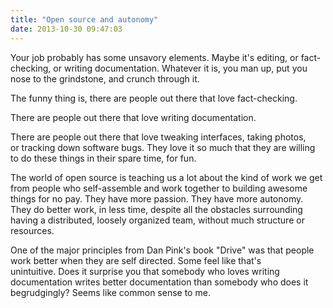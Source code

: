 ```yaml
---
title: "Open source and autonomy"
date: 2013-10-30 09:47:03
---
```


Your job probably has some unsavory elements. Maybe it's editing, or fact-checking, or writing documentation. Whatever it is, you man up, put you nose to the grindstone, and crunch through it.

The funny thing is, there are people out there that love fact-checking.

There are people out there that love writing documentation.

There are people out there that love tweaking interfaces, taking photos, or tracking down software bugs. They love it so much that they are willing to do these things in their spare time, for fun.

The world of open source is teaching us a lot about the kind of work we get from people who self-assemble and work together to building awesome things for no pay. They have more passion. They have more autonomy. They do better work, in less time, despite all the obstacles surrounding having a distributed, loosely organized team, without much structure or resources.

One of the major principles from Dan Pink's book "Drive" was that people work better when they are self directed. Some feel like that's unintuitive. Does it surprise you that somebody who loves writing documentation writes better documentation than somebody who does it begrudgingly? Seems like common sense to me.
